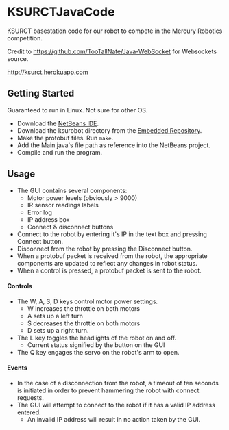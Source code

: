 # KSURCTJavaCode

KSURCT basestation code for our robot to compete in the Mercury Robotics competition.

Credit to https://github.com/TooTallNate/Java-WebSocket for Websockets source.

http://ksurct.herokuapp.com

## Getting Started
Guaranteed to run in Linux.  Not sure for other OS.
* Download the [NetBeans IDE](https://netbeans.org/downloads/index.html).
* Download the ksurobot directory from the [Embedded Repository](https://github.com/ksurct/MercuryRoboticsEmbedded2016/tree/master/ksurobot).
* Make the protobuf files. Run `make`.
* Add the Main.java's file path as reference into the NetBeans project.
* Compile and run the program.

## Usage

* The GUI contains several components:
  * Motor power levels (obviously > 9000)
  * IR sensor readings labels
  * Error log
  * IP address box
  * Connect & disconnect buttons
* Connect to the robot by entering it's IP in the text box and pressing Connect button.
* Disconnect from the robot by pressing the Disconnect button.
* When a protobuf packet is received from the robot, the appropriate components are updated to reflect any changes in robot status.
* When a control is pressed, a protobuf packet is sent to the robot.


#### Controls

* The W, A, S, D keys control motor power settings.
  * W increases the throttle on both motors
  * A sets up a left turn
  * S decreases the throttle on both motors
  * D sets up a right turn.
* The L key toggles the headlights of the robot on and off.
  * Current status signified by the button on the GUI  
* The Q key engages the servo on the robot's arm to open.

#### Events
* In the case of a disconnection from the robot, a timeout of ten seconds is initiated in order to prevent hammering the robot with connect requests.
* The GUI will attempt to connect to the robot if it has a valid IP address entered.
  * An invalid IP address will result in no action taken by the GUI.
